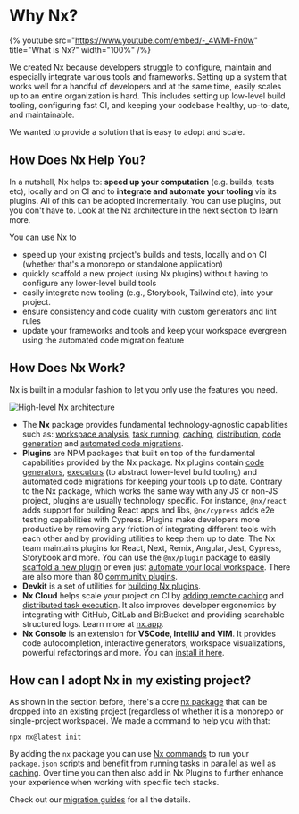 # Why Nx?

{% youtube
src="https://www.youtube.com/embed/-_4WMl-Fn0w"
title="What is Nx?"
width="100%" /%}

We created Nx because developers struggle to configure, maintain and especially integrate various tools and frameworks. Setting up a system that works well for a handful of developers and at the same time, easily scales up to an entire organization is hard. This includes setting up low-level build tooling, configuring fast CI, and keeping your codebase healthy, up-to-date, and maintainable.

We wanted to provide a solution that is easy to adopt and scale.

## How Does Nx Help You?

In a nutshell, Nx helps to: **speed up your computation** (e.g. builds, tests etc), locally and on CI and to **integrate and automate your tooling** via its plugins. All of this can be adopted incrementally. You can use plugins, but you don't have to. Look at the Nx architecture in the next section to learn more.

You can use Nx to

- speed up your existing project's builds and tests, locally and on CI (whether that's a monorepo or standalone application)
- quickly scaffold a new project (using Nx plugins) without having to configure any lower-level build tools
- easily integrate new tooling (e.g., Storybook, Tailwind etc), into your project.
- ensure consistency and code quality with custom generators and lint rules
- update your frameworks and tools and keep your workspace evergreen using the automated code migration feature

## How Does Nx Work?

Nx is built in a modular fashion to let you only use the features you need.

![High-level Nx architecture](/shared/images/nx-architecture.svg)

- The **Nx** package provides fundamental technology-agnostic capabilities such as: [workspace analysis](/core-features/explore-graph), [task running](/core-features/run-tasks), [caching](/core-features/cache-task-results), [distribution](/core-features/distribute-task-execution), [code generation](/core-features/plugin-features/use-code-generators) and [automated code migrations](/core-features/automate-updating-dependencies).
- **Plugins** are NPM packages that built on top of the fundamental capabilities provided by the Nx package. Nx plugins contain [code generators](/core-features/plugin-features/use-code-generators), [executors](/core-features/plugin-features/use-task-executors) (to abstract lower-level build tooling) and automated code migrations for keeping your tools up to date. Contrary to the Nx package, which works the same way with any JS or non-JS project, plugins are usually technology specific. For instance, `@nx/react` adds support for building React apps and libs, `@nx/cypress` adds e2e testing capabilities with Cypress. Plugins make developers more productive by removing any friction of integrating different tools with each other and by providing utilities to keep them up to date. The Nx team maintains plugins for React, Next, Remix, Angular, Jest, Cypress, Storybook and more. You can use the `@nx/plugin` package to easily [scaffold a new plugin](/extending-nx/intro/getting-started) or even just [automate your local workspace](/extending-nx/recipes/local-generators). There are also more than 80 [community plugins](/extending-nx/registry).
- **Devkit** is a set of utilities for [building Nx plugins](/extending-nx/intro/getting-started).
- **Nx Cloud** helps scale your project on CI by [adding remote caching](/concepts/how-caching-works) and [distributed task execution](/concepts/more-concepts/illustrated-dte). It also improves developer ergonomics by integrating with GitHub, GitLab and BitBucket and providing searchable structured logs. Learn more at [nx.app](https://nx.app).
- **Nx Console** is an extension for **VSCode, IntelliJ and VIM**. It provides code autocompletion, interactive generators, workspace visualizations, powerful refactorings and more. You can [install it here](/core-features/integrate-with-editors).

## How can I adopt Nx in my existing project?

As shown in the section before, there's a core [nx package](https://www.npmjs.com/package/nx) that can be dropped into an existing project (regardless of whether it is a monorepo or single-project workspace). We made a command to help you with that:

```shell
npx nx@latest init
```

By adding the `nx` package you can use [Nx commands](/core-features/run-tasks) to run your `package.json` scripts and benefit from running tasks in parallel as well as [caching](/core-features/cache-task-results). Over time you can then also add in Nx Plugins to further enhance your experience when working with specific tech stacks.

Check out our [migration guides](/recipes/adopting-nx) for all the details.
